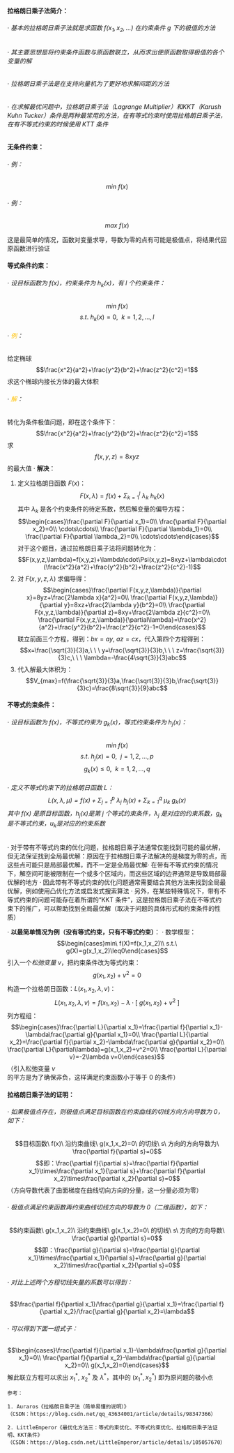 #### 拉格朗日乘子法简介：

###### · 基本的拉格朗日乘子法就是求函数 $f(x_1,x_2,\ldots)$ 在约束条件 $g$ 下的极值的方法
###### · 其主要思想是将约束条件函数与原函数联立，从而求出使原函数取得极值的各个变量的解
###### · 拉格朗日乘子法是在支持向量机为了更好地求解间距的方法
###### · 在求解最优问题中，拉格朗日乘子法（Lagrange Multiplier）和KKT（Karush Kuhn Tucker）条件是两种最常用的方法，在有等式约束时使用拉格朗日乘子法，在有不等式约束的时候使用 KTT 条件


#### 无条件约束：

###### · 例：
$$min\ f(x)$$
###### · 例：
$$max\ f(x)$$

这是最简单的情况，函数对变量求导，导数为零的点有可能是极值点，将结果代回原函数进行验证


#### 等式条件约束：

###### · 设目标函数为 $f(x)$，约束条件为 $h_k(x)$，有 $l$ 个约束条件：
$$min\ f(x)$$$$s.t.\ h_k(x)=0,\ \ k=1,2,\ldots,l$$
###### · <font color="#ffc000">例</font>：
给定椭球$$\frac{x^2}{a^2}+\frac{y^2}{b^2}+\frac{z^2}{c^2}=1$$求这个椭球内接长方体的最大体积
###### · <font color="#ffc000">解</font>：
转化为条件极值问题，即在这个条件下：$$\frac{x^2}{a^2}+\frac{y^2}{b^2}+\frac{z^2}{c^2}=1$$求$$f(x,y,z)=8xyz$$的最大值
· **解决**：
1. 定义拉格朗日函数 $F(x)$：$$F(x,\lambda)=f(x)+\Sigma_{k=1}^l\ \lambda_k\ h_k(x)$$其中 $\lambda_k$ 是各个约束条件的待定系数，然后解变量的偏导方程：$$\begin{cases}\frac{\partial F}{\partial x_1}=0\\ \frac{\partial F}{\partial x_2}=0\\ \cdots\cdots\\ \frac{\partial F}{\partial \lambda_1}=0\\ \frac{\partial F}{\partial \lambda_2}=0\\ \cdots\cdots\end{cases}$$
对于这个题目，通过拉格朗日乘子法将问题转化为：$$F(x,y,z,\lambda)=f(x,y,z)+\lambda\cdot\Psi(x,y,z)=8xyz+\lambda\cdot(\frac{x^2}{a^2}+\frac{y^2}{b^2}+\frac{z^2}{c^2}-1)$$
2. 对 $F(x,y,z,\lambda)$ 求偏导得：
$$\begin{cases}\frac{\partial F(x,y,z,\lambda)}{\partial x}=8yz+\frac{2\lambda x}{a^2}=0\\ \frac{\partial F(x,y,z,\lambda)}{\partial y}=8xz+\frac{2\lambda y}{b^2}=0\\ \frac{\partial F(x,y,z,\lambda)}{\partial z}=8xy+\frac{2\lambda z}{c^2}=0\\ \frac{\partial F(x,y,z,\lambda)}{\partial\lambda}=\frac{x^2}{a^2}+\frac{y^2}{b^2}+\frac{z^2}{c^2}-1=0\end{cases}$$
联立前面三个方程，得到：$bx=ay,\ az=cx$，代入第四个方程得到：$$x=\frac{\sqrt{3}}{3}a,\ \ \ y=\frac{\sqrt{3}}{3}b,\ \ \ z=\frac{\sqrt{3}}{3}c,\ \ \ \lambda=-\frac{4\sqrt{3}}{3}abc$$
3. 代入解最大体积为：$$V_{max}=f(\frac{\sqrt{3}}{3}a,\frac{\sqrt{3}}{3}b,\frac{\sqrt{3}}{3}c)=\frac{8\sqrt{3}}{9}abc$$


#### 不等式约束条件：

###### · 设目标函数为 $f(x)$，不等式约束为 $g_k(x)$，等式约束条件为 $h_j(x)$：
$$min\ f(x)$$$$s.t.\ h_j(x)=0,\ \ j=1,2,\ldots,p$$$$g_k(x)\leq0,\ \ k=1,2,\ldots,q$$
###### · 定义不等式约束下的拉格朗日函数 L：$$L(x,\lambda,\mu)=f(x)+\Sigma^p_{j=1}\ \lambda_j\ h_j(x)+\Sigma^q_{k=1}\ \mu_k\ g_k(x)$$其中 $f(x)$ 是原目标函数，$h_j(x)$是第 $j$ 个等式约束条件，$λ_j$ 是对应的约束系数，$g_k$ 是不等式约束，$u_k$是对应的约束系数

· 对于带有不等式约束的优化问题，拉格朗日乘子法通常仅能找到可能的最优解，但无法保证找到全局最优解：原因在于拉格朗日乘子法解决的是梯度为零的点，而这些点可能只是局部最优解，而不一定是全局最优解· 在带有不等式约束的情况下，解空间可能被限制在一个或多个区域内，而这些区域的边界通常是导致局部最优解的地方
· 因此带有不等式约束的优化问题通常需要结合其他方法来找到全局最优解，例如使用凸优化方法或启发式搜索算法
· 另外，在某些特殊情况下，带有不等式约束的问题可能存在着所谓的“KKT 条件”，这是拉格朗日乘子法在不等式约束下的推广，可以帮助找到全局最优解（取决于问题的具体形式和约束条件的性质）

· **以最简单情况为例（没有等式约束，只有不等式约束）**：
· 数学模型：$$\begin{cases}min\ f(X)=f(x_1,x_2)\\ s.t.\ g(X)=g(x_1,x_2)\leq0\end{cases}$$
引入一个*松弛变量* $v$，把约束条件改为等式约束：$$g(x_1,x_2)+v^2=0$$
构造一个拉格朗日函数：$L(x_1,x_2,\lambda,v)$：$$L(x_1,x_2,\lambda,v)=f(x_1,x_2)-\lambda\cdot[\ g(x_1,x_2)+v^2\ ]$$
列方程组：$$\begin{cases}\frac{\partial L}{\partial x_1}=\frac{\partial f}{\partial x_1}-\lambda\frac{\partial g}{\partial x_1}=0\\ \frac{\partial L}{\partial x_2}=\frac{\partial f}{\partial x_2}-\lambda\frac{\partial g}{\partial x_2}=0\\ \frac{\partial L}{\partial\lambda}=g(x_1,x_2)+v^2=0\\ \frac{\partial L}{\partial v}=-2\lambda v=0\end{cases}$$
（引入松弛变量 $v$ 的平方是为了确保非负，这样满足约束函数小于等于 0 的条件）


#### 拉格朗日乘子法的证明：

###### · 如果极值点存在，则极值点满足目标函数在约束曲线的切线方向方向导数为 0，如下：
$$目标函数\ f(x)\ 沿约束曲线\ g(x_1,x_2)=0\ 的切线\ s\ 方向的方向导数为\ \frac{\partial f}{\partial s}=0$$$$即：\frac{\partial f}{\partial s}=\frac{\partial f}{\partial x_1}\times\frac{\partial x_1}{\partial s}+\frac{\partial f}{\partial x_2}\times\frac{\partial x_2}{\partial s}=0$$（方向导数代表了曲面梯度在曲线切向方向的分量，这一分量必须为零）
###### · 极值点满足约束函数再约束曲线切线方向的导数为 0（二维函数），如下：
$$约束函数\ g(x_1,x_2)\ 沿约束曲线\ g(x_1,x_2)=0\ 的切线\ s\ 方向的方向导数\ \frac{\partial g}{\partial s}=0$$$$即：\frac{\partial g}{\partial s}=\frac{\partial g}{\partial x_1}\times\frac{\partial x_1}{\partial s}+\frac{\partial g}{\partial x_2}\times\frac{\partial x_2}{\partial s}=0$$
###### · 对比上述两个方程切线矢量的系数可以得到：
$$\frac{\partial f}{\partial x_1}/\frac{\partial g}{\partial x_1}=\frac{\partial f}{\partial x_2}/\frac{\partial g}{\partial x_2}=\lambda$$
###### · 可以得到下面一组式子：
$$\begin{cases}\frac{\partial f}{\partial x_1}-\lambda\frac{\partial g}{\partial x_1}=0\\ \frac{\partial f}{\partial x_2}-\lambda\frac{\partial g}{\partial x_2}=0\\ g(x_1,x_2)=0\end{cases}$$解此联立方程可以求出 $x_1^*,\ x_2^*$ 及 $\lambda^*$，其中的 $(x_1^*,x_2^*)$ 即为原问题的极小点



~~~
参考：

1. Auraros《拉格朗日乘子法（简单易懂的说明）》
（CSDN：https://blog.csdn.net/qq_43634001/article/details/98347366）

2. LittleEmperor《最优化方法三：等式约束优化、不等式约束优化、拉格朗日乘子法证明、KKT条件》
（CSDN：https://blog.csdn.net/LittleEmperor/article/details/105057670）
~~~
